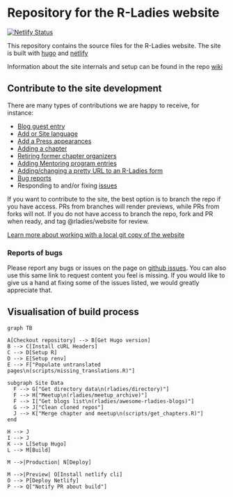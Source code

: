 # Repository for the R-Ladies website

<!-- badges: start -->

[![Netlify Status](https://api.netlify.com/api/v1/badges/3bf48c17-2bd3-4452-83cb-0ac808ad745b/deploy-status)](https://app.netlify.com/sites/rladies-dev/deploys)

<!-- badges: end -->

This repository contains the source files for the R-Ladies website.
The site is built with [hugo](https://gohugo.io/) and [netlify](www.netlify.com)

Information about the site internals and setup can be found in the repo [wiki](https://github.com/rladies/website/wiki)

## Contribute to the site development

There are many types of contributions we are happy to receive, for instance:

- [Blog guest entry](https://github.com/rladies/website/wiki/Adding-a-new-blog-entry-or-translation)
- [Add or Site language](https://github.com/rladies/website/wiki/Adding-a-new-language)
- [Add a Press appearances](https://github.com/rladies/website/wiki/Adding-press-entries)
- [Adding a chapter](https://github.com/rladies/website/wiki/Adding-a-chapter)
- [Retiring former chapter organizers](https://github.com/rladies/rladies.github.io/wiki/Retiring-former-chapter-organizers)
- [Adding Mentoring program entries](https://github.com/rladies/website/wiki/Adding-entries-to-the-mentoring-program-page)
- [Adding/changing a pretty URL to an R-Ladies form](https://github.com/rladies/website/wiki/Adding-form)
- [Bug reports](https://github.com/rladies/website/issues/new)
- Responding to and/or fixing [issues](https://github.com/rladies/website/issues)

If you want to contribute to the site, the best option is to branch the repo if you have access.
PRs from branches will render previews, while PRs from forks will not.
If you do not have access to branch the repo, fork and PR when ready, and tag @rladies/website for review.

[Learn more about working with a local git copy of the website](https://github.com/rladies/website/wiki/Working-on-a-local-copy)

### Reports of bugs

Please report any bugs or issues on the page on [github issues](https://github.com/rladies/website/issues).
You can also use this same link to request content you feel is missing.
If you would like to give us a hand at fixing some of the issues listed, we would greatly appreciate that.

## Visualisation of build process

```mermaid
graph TB

A[Checkout repository] --> B[Get Hugo version]
B --> C[Install cURL Headers]
C --> D[Setup R]
D --> E[Setup renv]
E --> F["Populate untranslated pages\n(scripts/missing_translations.R)"]

subgraph Site Data
  F --> G["Get directory data\n(rladies/directory)"]
  F --> H["Meetup\n(rladies/meetup_archive)"]
  F --> I["Get blogs list\n(rladies/awesome-rladies-blogs)"]
  G --> J["Clean cloned repos"]
  J --> K["Merge chapter and meetup\n(scripts/get_chapters.R)"]
end

H --> J
I --> J
K --> L[Setup Hugo]
L --> M[Build]

M -->|Production| N[Deploy]

M -->|Preview| O[Install netlify cli]
O --> P[Deploy Netlify]
P --> Q["Notify PR about build"]

```
